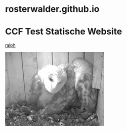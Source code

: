 # rosterwalder.github.io

# CCF Test Statische Website



[ralph](ralph-osterwalder.ch)

![Kommentar](Schleiereulen.jpg)
